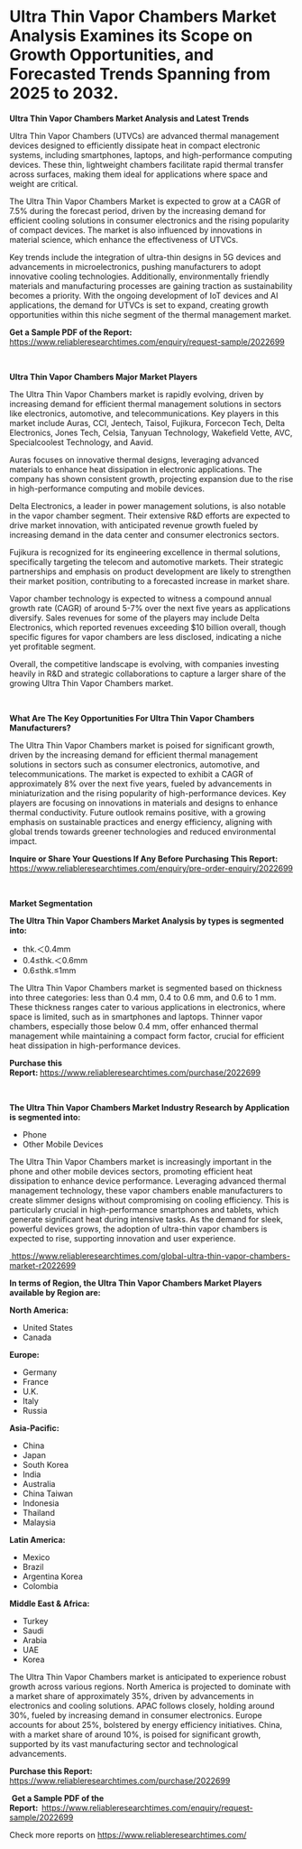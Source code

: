 <p><h1>Ultra Thin Vapor Chambers Market Analysis Examines its Scope on Growth Opportunities, and Forecasted Trends Spanning from 2025 to 2032.</h1></p><p><strong>Ultra Thin Vapor Chambers Market Analysis and Latest Trends</strong></p>
<p><p>Ultra Thin Vapor Chambers (UTVCs) are advanced thermal management devices designed to efficiently dissipate heat in compact electronic systems, including smartphones, laptops, and high-performance computing devices. These thin, lightweight chambers facilitate rapid thermal transfer across surfaces, making them ideal for applications where space and weight are critical. </p><p>The Ultra Thin Vapor Chambers Market is expected to grow at a CAGR of 7.5% during the forecast period, driven by the increasing demand for efficient cooling solutions in consumer electronics and the rising popularity of compact devices. The market is also influenced by innovations in material science, which enhance the effectiveness of UTVCs. </p><p>Key trends include the integration of ultra-thin designs in 5G devices and advancements in microelectronics, pushing manufacturers to adopt innovative cooling technologies. Additionally, environmentally friendly materials and manufacturing processes are gaining traction as sustainability becomes a priority. With the ongoing development of IoT devices and AI applications, the demand for UTVCs is set to expand, creating growth opportunities within this niche segment of the thermal management market.</p></p>
<p><strong>Get a Sample PDF of the Report:&nbsp;</strong> <a href="https://www.reliableresearchtimes.com/enquiry/request-sample/2022699?utm_campaign=2940&utm_medium=2&utm_source=Github&utm_content=ia&utm_term=29032025&utm_id=ultra-thin-vapor-chambers">https://www.reliableresearchtimes.com/enquiry/request-sample/2022699</a></p>
<p>&nbsp;</p>
<p><strong>Ultra Thin Vapor Chambers Major Market Players</strong></p>
<p><p>The Ultra Thin Vapor Chambers market is rapidly evolving, driven by increasing demand for efficient thermal management solutions in sectors like electronics, automotive, and telecommunications. Key players in this market include Auras, CCI, Jentech, Taisol, Fujikura, Forcecon Tech, Delta Electronics, Jones Tech, Celsia, Tanyuan Technology, Wakefield Vette, AVC, Specialcoolest Technology, and Aavid.</p><p>Auras focuses on innovative thermal designs, leveraging advanced materials to enhance heat dissipation in electronic applications. The company has shown consistent growth, projecting expansion due to the rise in high-performance computing and mobile devices.</p><p>Delta Electronics, a leader in power management solutions, is also notable in the vapor chamber segment. Their extensive R&D efforts are expected to drive market innovation, with anticipated revenue growth fueled by increasing demand in the data center and consumer electronics sectors. </p><p>Fujikura is recognized for its engineering excellence in thermal solutions, specifically targeting the telecom and automotive markets. Their strategic partnerships and emphasis on product development are likely to strengthen their market position, contributing to a forecasted increase in market share.</p><p>Vapor chamber technology is expected to witness a compound annual growth rate (CAGR) of around 5-7% over the next five years as applications diversify. Sales revenues for some of the players may include Delta Electronics, which reported revenues exceeding $10 billion overall, though specific figures for vapor chambers are less disclosed, indicating a niche yet profitable segment.</p><p>Overall, the competitive landscape is evolving, with companies investing heavily in R&D and strategic collaborations to capture a larger share of the growing Ultra Thin Vapor Chambers market.</p></p>
<p>&nbsp;</p>
<p><strong>What Are The Key Opportunities For Ultra Thin Vapor Chambers Manufacturers?</strong></p>
<p><p>The Ultra Thin Vapor Chambers market is poised for significant growth, driven by the increasing demand for efficient thermal management solutions in sectors such as consumer electronics, automotive, and telecommunications. The market is expected to exhibit a CAGR of approximately 8% over the next five years, fueled by advancements in miniaturization and the rising popularity of high-performance devices. Key players are focusing on innovations in materials and designs to enhance thermal conductivity. Future outlook remains positive, with a growing emphasis on sustainable practices and energy efficiency, aligning with global trends towards greener technologies and reduced environmental impact.</p></p>
<p><strong>Inquire or Share Your Questions If Any Before Purchasing This Report:</strong> <a href="https://www.reliableresearchtimes.com/enquiry/pre-order-enquiry/2022699?utm_campaign=2940&utm_medium=2&utm_source=Github&utm_content=ia&utm_term=29032025&utm_id=ultra-thin-vapor-chambers">https://www.reliableresearchtimes.com/enquiry/pre-order-enquiry/2022699</a></p>
<p>&nbsp;</p>
<p><strong>Market Segmentation</strong></p>
<p><strong>The Ultra Thin Vapor Chambers Market Analysis by types is segmented into:</strong></p>
<p><ul><li>thk.＜0.4mm</li><li>0.4≤thk.＜0.6mm</li><li>0.6≤thk.≤1mm</li></ul></p>
<p><p>The Ultra Thin Vapor Chambers market is segmented based on thickness into three categories: less than 0.4 mm, 0.4 to 0.6 mm, and 0.6 to 1 mm. These thickness ranges cater to various applications in electronics, where space is limited, such as in smartphones and laptops. Thinner vapor chambers, especially those below 0.4 mm, offer enhanced thermal management while maintaining a compact form factor, crucial for efficient heat dissipation in high-performance devices.</p></p>
<p><strong>Purchase this Report:&nbsp;</strong><a href="https://www.reliableresearchtimes.com/purchase/2022699?utm_campaign=2940&utm_medium=2&utm_source=Github&utm_content=ia&utm_term=29032025&utm_id=ultra-thin-vapor-chambers">https://www.reliableresearchtimes.com/purchase/2022699</a></p>
<p>&nbsp;</p>
<p><strong>The Ultra Thin Vapor Chambers Market Industry Research by Application is segmented into:</strong></p>
<p><ul><li>Phone</li><li>Other Mobile Devices</li></ul></p>
<p><p>The Ultra Thin Vapor Chambers market is increasingly important in the phone and other mobile devices sectors, promoting efficient heat dissipation to enhance device performance. Leveraging advanced thermal management technology, these vapor chambers enable manufacturers to create slimmer designs without compromising on cooling efficiency. This is particularly crucial in high-performance smartphones and tablets, which generate significant heat during intensive tasks. As the demand for sleek, powerful devices grows, the adoption of ultra-thin vapor chambers is expected to rise, supporting innovation and user experience.</p></p>
<p><a href="https://www.reliableresearchtimes.com/global-ultra-thin-vapor-chambers-market-r2022699?utm_campaign=2940&utm_medium=2&utm_source=Github&utm_content=ia&utm_term=29032025&utm_id=ultra-thin-vapor-chambers">&nbsp;https://www.reliableresearchtimes.com/global-ultra-thin-vapor-chambers-market-r2022699</a></p>
<p><strong>In terms of Region, the Ultra Thin Vapor Chambers Market Players available by Region are:</strong></p>
<p>
    <p> <strong> North America: </strong>
        <ul>
            <li>United States</li>
            <li>Canada</li>
        </ul>
        </p> 
    <p> <strong> Europe: </strong>
        <ul>
            <li>Germany</li>
            <li>France</li>
            <li>U.K.</li>
            <li>Italy</li>
            <li>Russia</li>
        </ul>
        </p> 
    <p> <strong> Asia-Pacific: </strong>
        <ul>
            <li>China</li>
            <li>Japan</li>
            <li>South Korea</li>
            <li>India</li>
            <li>Australia</li>
            <li>China Taiwan</li>
            <li>Indonesia</li>
            <li>Thailand</li>
            <li>Malaysia</li>
        </ul>
        </p> 
    <p> <strong> Latin America: </strong>
        <ul>
            <li>Mexico</li>
            <li>Brazil</li>
            <li>Argentina Korea</li>
            <li>Colombia</li>
        </ul>
        </p> 
    <p> <strong> Middle East & Africa: </strong>
        <ul>
            <li>Turkey</li>
            <li>Saudi</li>
            <li>Arabia</li>
            <li>UAE</li>
            <li>Korea</li>
        </ul>
    </p>
    </p>
<p><p>The Ultra Thin Vapor Chambers market is anticipated to experience robust growth across various regions. North America is projected to dominate with a market share of approximately 35%, driven by advancements in electronics and cooling solutions. APAC follows closely, holding around 30%, fueled by increasing demand in consumer electronics. Europe accounts for about 25%, bolstered by energy efficiency initiatives. China, with a market share of around 10%, is poised for significant growth, supported by its vast manufacturing sector and technological advancements.</p></p>
<p><strong>Purchase this Report: </strong><a href="https://www.reliableresearchtimes.com/purchase/2022699?utm_campaign=2940&utm_medium=2&utm_source=Github&utm_content=ia&utm_term=29032025&utm_id=ultra-thin-vapor-chambers">https://www.reliableresearchtimes.com/purchase/2022699</a></p>
<p>&nbsp;<strong>Get a Sample PDF of the Report:&nbsp;&nbsp;</strong><a href="https://www.reliableresearchtimes.com/enquiry/request-sample/2022699?utm_campaign=2940&utm_medium=2&utm_source=Github&utm_content=ia&utm_term=29032025&utm_id=ultra-thin-vapor-chambers">https://www.reliableresearchtimes.com/enquiry/request-sample/2022699</a></p>
<p><strong></strong></p>
<p>Check more reports on <a href="https://www.reliableresearchtimes.com/?utm_campaign=2940&utm_medium=2&utm_source=Github&utm_content=ia&utm_term=29032025&utm_id=ultra-thin-vapor-chambers">https://www.reliableresearchtimes.com/</a></p>